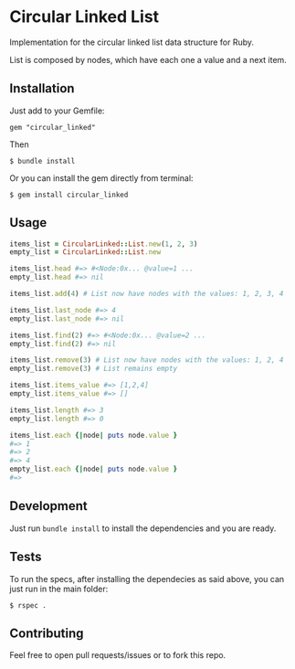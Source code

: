 # Circular Linked List

Implementation for the circular linked list data structure for Ruby.

List is composed by nodes, which have each one a value and a next item.

## Installation

Just add to your Gemfile:

```
gem "circular_linked"
```

Then

```
$ bundle install
```

Or you can install the gem directly from terminal:

```
$ gem install circular_linked
```

## Usage

```ruby
items_list = CircularLinked::List.new(1, 2, 3)
empty_list = CircularLinked::List.new

items_list.head #=> #<Node:0x... @value=1 ...
empty_list.head #=> nil

items_list.add(4) # List now have nodes with the values: 1, 2, 3, 4

items_list.last_node #=> 4
empty_list.last_node #=> nil

items_list.find(2) #=> #<Node:0x... @value=2 ...
empty_list.find(2) #=> nil

items_list.remove(3) # List now have nodes with the values: 1, 2, 4
empty_list.remove(3) # List remains empty

items_list.items_value #=> [1,2,4]
empty_list.items_value #=> []

items_list.length #=> 3
empty_list.length #=> 0

items_list.each {|node| puts node.value }
#=> 1
#=> 2
#=> 4
empty_list.each {|node| puts node.value }
#=>
```

## Development

Just run `bundle install` to install the dependencies and you are ready.

## Tests

To run the specs, after installing the dependecies as said above, you can just run in the main folder:

```
$ rspec .
```

## Contributing

Feel free to open pull requests/issues or to fork this repo.
